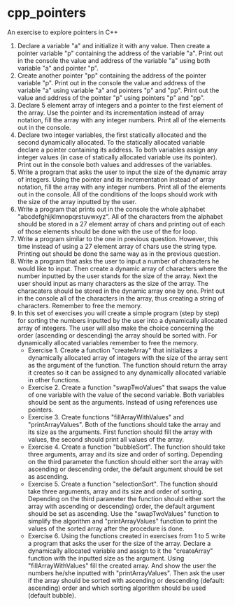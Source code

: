 # cpp_pointers
An exercise to explore pointers in C++

1. Declare a variable "a" and initialize it with any value. Then create a pointer variable "p" containing the address of the variable "a". Print out in the console the value and address of the variable "a" using both variable "a" and pointer "p".
2. Create another pointer "pp" containing the address  of the pointer variable "p". Print out in the console the value and address of the variable "a" using variable "a" and pointers "p" and "pp". Print out the value and address of the pointer "p" using pointers "p" and "pp".
3. Declare 5 element array of integers and a pointer to the first element of the array. Use the pointer and its incrementation instead of array notation, fill the array with any integer numbers. Print all of the elements out in the console.
4. Declare two integer variables, the first statically allocated and the second dynamically allocated. To the statically allocated variable declare a pointer containing its address. To both variables assign any integer values (in case of statically allocated variable use
its pointer). Print out in the console both values and addresses of the variables. 
5. Write a program that asks the user to input the size of the dynamic array of integers. Using the pointer and its incrementation instead of array notation, fill the array with any integer numbers. Print all of the elements out in the console. All of the conditions of the loops should work with the size of the array inputted by the user.
6. Write a program that prints out in the console the whole alphabet "abcdefghijklmnopqrstuvwxyz". All of the characters from the alphabet should be stored in a 27 element array of chars and printing out of each of those elements should be done with the use of the for loop.
7. Write a program similar to the one in previous question. However, this time instead of using a 27 element array of chars use the string type. Printing out should be done the same way as in the previous question.
8. Write a program that asks the user to input a number of characters he would like to input. Then create a dynamic array of characters where the number inputted by the user stands for the size of the array. Next the user should input as many characters as the size of the array. The characaters should be stored in the dynamic array one by one. Print out in the console all of the characters  in the array, thus creating a string of characters. Remember to free the memory.
9. In this set of exercises you will create a simple program (step by step) for sorting the numbers inputted by the user into a dynamically allocated array of integers. The user will also make the choice concerning the order (ascending or descending) the array should be sorted with. For dynamically allocated variables remember to free the memory.
   - Exercise 1. Create a function "createArray" that initializes a dynamically allocated array of integers with the size of the array sent as the argument of the function. The function should return the array it creates so it can be assigned to any dynamically allocated variable in other functions.
   - Exercise 2. Create a function "swapTwoValues" that swaps the value of one variable with the value of the second variable. Both variables should be sent as the arguments. Instead of using references use pointers. 
   - Exercise 3. Create functions "fillArrayWithValues" and "printArrayValues". Both of the functions should take the array and its size as the arguments. First function should fill the array with values, the second should print all values of the array.
   - Exercise 4. Create a function "bubbleSort". The function should take three arguments, array and its  size and order of sorting. Depending on the third parameter the function should either sort the array with ascending or descending order, the default argument should be set as ascending.
   - Exercise 5. Create a function "selectionSort". The function should take three arguments, array and its size and order of sorting. Depending on the third parameter the function should either sort the array with ascending or descending) order, the default argument should be set as ascending. Use the "swapTwoValues" function to simplify the algorithm and "printArrayValues" function to print the values of the sorted array after the procedure is done.
   - Exercise 6. Using the functions created in exercises from 1 to 5 write a program that asks the user for  the size of the array. Declare a dynamically allocated variable and assign to it the "createArray" function with the inputted size as the argument. Using "fillArrayWithValues" fill the created array. And show the user the numbers he/she inputted with "printArrayValues". Then ask the user
if the array should be sorted with ascending or descending (default: ascending) order and which sorting algorithm should be used (default bubble).
